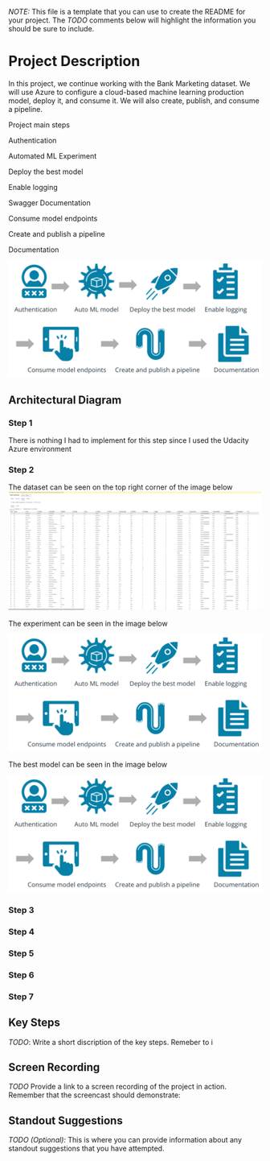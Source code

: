 *NOTE:* This file is a template that you can use to create the README for your project. The *TODO* comments below will highlight the information you should be sure to include.


# Project Description

In this project, we continue working with the Bank Marketing dataset.
We will use Azure to configure a cloud-based machine learning production model, deploy it, and consume it. 
We will also create, publish, and consume a pipeline. 

Project main steps

Authentication

Automated ML Experiment

Deploy the best model

Enable logging

Swagger Documentation

Consume model endpoints

Create and publish a pipeline

Documentation

![](main_steps.png)

## Architectural Diagram

### Step 1

There is nothing I had to implement for this step since I used the Udacity Azure environment

### Step 2

The dataset can be seen on the top right corner of the image below
![](dataset.png)

The experiment can be seen in the image below

![](main_steps.png)

The best model can be seen in the image below

![](main_steps.png)

### Step 3

### Step 4

### Step 5

### Step 6

### Step 7

## Key Steps
*TODO*: Write a short discription of the key steps. Remeber to i

## Screen Recording
*TODO* Provide a link to a screen recording of the project in action. Remember that the screencast should demonstrate:

## Standout Suggestions
*TODO (Optional):* This is where you can provide information about any standout suggestions that you have attempted.
